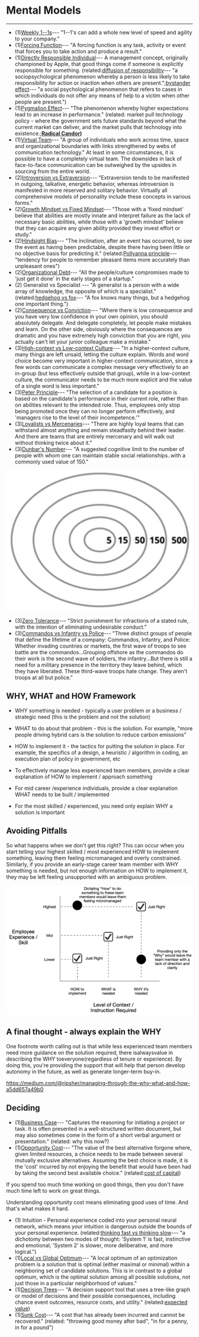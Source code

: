# Mental Models

---

- (1)[Weekly 1--1s](https://www.quora.com/What-are-some-good-tips-for-1-1s-with-your-employees)--- "1--1's can add a whole new level of speed and agility to your company."
- (1)[Forcing Function](https://en.wikipedia.org/wiki/Forcing_function)--- "A forcing function is any task, activity or event that forces you to take action and produce a result."
- (1)[Directly Responsible Individual](https://www.quora.com/How-well-does-Apples-Directly-Responsible-Individual-DRI-model-work-in-practice)--- A management concept, originally championed by Apple, that good things come if someone is explicitly responsible for something. (related:[diffusion of responsibility](https://en.wikipedia.org/wiki/Diffusion_of_responsibility)--- "a sociopsychological phenomenon whereby a person is less likely to take responsibility for action or inaction when others are present.";[bystander effect](https://en.wikipedia.org/wiki/Bystander_effect)--- "a social psychological phenomenon that refers to cases in which individuals do not offer any means of help to a victim when other people are present.")
- (1)[Pygmalion Effect](https://en.wikipedia.org/wiki/Pygmalion_effect)--- "The phenomenon whereby higher expectations lead to an increase in performance." (related: market pull technology policy - where the government sets future standards beyond what the current market can deliver, and the market pulls that technology into existence.;**[Radical Candor](http://firstround.com/review/radical-candor-the-surprising-secret-to-being-a-good-boss/))**
- (1)[Virtual Team](https://en.wikipedia.org/wiki/Virtual_team)--- "A group of individuals who work across time, space and organizational boundaries with links strengthened by webs of communication technology." At least in some circumstances, it is possible to have a completely virtual team. The downsides in lack of face-to-face communication can be outweighed by the upsides in sourcing from the entire world.
- (2)[Introversion vs Extraversion](https://en.wikipedia.org/wiki/Extraversion_and_introversion)--- "Extraversion tends to be manifested in outgoing, talkative, energetic behavior, whereas introversion is manifested in more reserved and solitary behavior. Virtually all comprehensive models of personality include these concepts in various forms."
- (2)[Growth Mindset vs Fixed Mindset](https://en.wikipedia.org/wiki/Mindset#Fixed_mindset_and_growth_mindset)--- "Those with a 'fixed mindset' believe that abilities are mostly innate and interpret failure as the lack of necessary basic abilities, while those with a 'growth mindset' believe that they can acquire any given ability provided they invest effort or study."
- (2)[Hindsight Bias](https://en.wikipedia.org/wiki/Hindsight_bias)--- "The inclination, after an event has occurred, to see the event as having been predictable, despite there having been little or no objective basis for predicting it." (related:[Pollyanna principle](https://en.wikipedia.org/wiki/Pollyanna_principle)--- "tendency for people to remember pleasant items more accurately than unpleasant ones")
- (2)[Organizational Debt](https://steveblank.com/2015/05/19/organizational-debt-is-like-technical-debt-but-worse/)--- "All the people/culture compromises made to 'just get it done' in the early stages of a startup."
- (2) Generalist vs Specialist --- "A generalist is a person with a wide array of knowledge, the opposite of which is a specialist." (related:[hedgehog vs fox](https://en.wikipedia.org/wiki/The_Hedgehog_and_the_Fox)--- "A fox knows many things, but a hedgehog one important thing.")
- (2)[Consequence vs Conviction](http://genius.com/Keith-rabois-lecture-14-how-to-operate-annotated)--- "Where there is low consequence and you have very low confidence in your own opinion, you should absolutely delegate. And delegate completely, let people make mistakes and learn. On the other side, obviously where the consequences are dramatic and you have extremely high conviction that you are right, you actually can't let your junior colleague make a mistake."
- (3)[High-context vs Low-context Culture](https://en.wikipedia.org/wiki/High-_and_low-context_cultures)--- "In a higher-context culture, many things are left unsaid, letting the culture explain. Words and word choice become very important in higher-context communication, since a few words can communicate a complex message very effectively to an in-group (but less effectively outside that group), while in a low-context culture, the communicator needs to be much more explicit and the value of a single word is less important."
- (3)[Peter Principle](https://en.wikipedia.org/wiki/Peter_principle)--- "The selection of a candidate for a position is based on the candidate's performance in their current role, rather than on abilities relevant to the intended role. Thus, employees only stop being promoted once they can no longer perform effectively, and 'managers rise to the level of their incompetence.'"
- (3)[Loyalists vs Mercenaries](http://avc.com/2015/06/loyalists-vs-mercenaries/)--- "There are highly loyal teams that can withstand almost anything and remain steadfastly behind their leader. And there are teams that are entirely mercenary and will walk out without thinking twice about it."
- (3)[Dunbar's Number](https://en.wikipedia.org/wiki/Dunbar%27s_number)--- "A suggested cognitive limit to the number of people with whom one can maintain stable social relationships..with a commonly used value of 150."

![image](media/Mental-Models-image1.jpeg)

- (3)[Zero Tolerance](https://en.wikipedia.org/wiki/Zero_tolerance)--- "Strict punishment for infractions of a stated rule, with the intention of eliminating undesirable conduct."
- (3)[Commandos vs Infantry vs Police](https://blog.codinghorror.com/commandos-infantry-and-police/)--- "Three distinct groups of people that define the lifetime of a company: Commandos, Infantry, and Police: Whether invading countries or markets, the first wave of troops to see battle are the commandos...Grouping offshore as the commandos do their work is the second wave of soldiers, the infantry...But there is still a need for a military presence in the territory they leave behind, which they have liberated. These third-wave troops hate change. They aren't troops at all but police."

## WHY, WHAT and HOW Framework

- WHY something is needed - typically a user problem or a business / strategic need (this is the problem and not the solution)
- WHAT to do about that problem - this is the solution. For example, "more people driving hybrid cars is the solution to reduce carbon emissions"
- HOW to implement it - the tactics for putting the solution in place. For example, the specifics of a design, a heuristic / algorithm in coding, an execution plan of policy in government, etc

- To effectively manage less experienced team members, provide a clear explanation of HOW to implement / approach something
- For mid career /experience individuals, provide a clear explanation WHAT needs to be built / implemented
- For the most skilled / experienced, you need only explain WHY a solution is important

## Avoiding Pitfalls

So what happens when we don't get this right? This can occur when you start telling your highest skilled / most experienced HOW to implement something, leaving them feeling micromanaged and overly constrained. Similarly, if you provide an early-stage career team member with WHY something is needed, but not enough information on HOW to implement it, they may be left feeling unsupported with an ambiguous problem.

![image](media/Mental-Models-image2.png)

## A final thought - always explain the WHY

One footnote worth calling out is that while less experienced team members need more guidance on the solution required, there isalwaysvalue in describing the WHY toeveryone(regardless of tenure or experience). By doing this, you're providing the support that will help that person develop autonomy in the future, as well as generate longer-term buy-in.

<https://medium.com/@ripsher/managing-through-the-why-what-and-how-a5dd657a49b0>

## Deciding

- (1)[Business Case](https://en.wikipedia.org/wiki/Business_case)--- "Captures the reasoning for initiating a project or task. It is often presented in a well-structured written document, but may also sometimes come in the form of a short verbal argument or presentation." (related: why this now?)
- (1)[Opportunity Cost](https://en.wikipedia.org/wiki/Opportunity_cost)--- "The value of the best alternative forgone where, given limited resources, a choice needs to be made between several mutually exclusive alternatives. Assuming the best choice is made, it is the 'cost' incurred by not enjoying the benefit that would have been had by taking the second best available choice." (related:[cost of capital](https://en.wikipedia.org/wiki/Cost_of_capital))

If you spend too much time working on good things, then you don't have much time left to work on great things.

Understanding opportunity cost means eliminating good uses of time. And that's what makes it hard.

- (1) Intuition - Personal experience coded into your personal neural network, which means your intuition is dangerous outside the bounds of your personal experience. (related:[thinking fast vs thinking slow](https://en.wikipedia.org/wiki/Thinking,_Fast_and_Slow)--- "a dichotomy between two modes of thought: 'System 1' is fast, instinctive and emotional; 'System 2' is slower, more deliberative, and more logical.")
- (1)[Local vs Global Optimum](https://en.wikipedia.org/wiki/Local_optimum)--- "A local optimum of an optimization problem is a solution that is optimal (either maximal or minimal) within a neighboring set of candidate solutions. This is in contrast to a global optimum, which is the optimal solution among all possible solutions, not just those in a particular neighborhood of values."
- (1)[Decision Trees](https://en.wikipedia.org/wiki/Decision_tree)--- "A decision support tool that uses a tree-like graph or model of decisions and their possible consequences, including chance event outcomes, resource costs, and utility." (related:[expected value](https://en.wikipedia.org/wiki/Expected_value))
- (1)[Sunk Cost](https://en.wikipedia.org/wiki/Sunk_costs)--- "A cost that has already been incurred and cannot be recovered." (related: "throwing good money after bad", "in for a penny, in for a pound")
